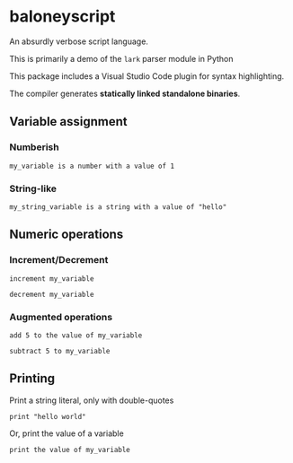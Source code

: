 # baloneyscript
An absurdly verbose script language.

This is primarily a demo of the ``lark`` parser module in Python

This package includes a Visual Studio Code plugin for syntax highlighting.

The compiler generates **statically linked standalone binaries**.

## Variable assignment

### Numberish

```baloney
my_variable is a number with a value of 1
```

### String-like

```baloney
my_string_variable is a string with a value of "hello"
```

## Numeric operations

### Increment/Decrement

```
increment my_variable
```

```
decrement my_variable
```

### Augmented operations

```
add 5 to the value of my_variable
```

```
subtract 5 to my_variable
```

## Printing

Print a string literal, only with double-quotes

```
print "hello world"
```

Or, print the value of a variable

```
print the value of my_variable
```
